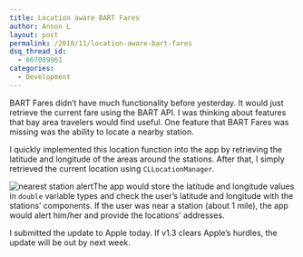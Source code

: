 ```yaml
---
title: Location aware BART Fares
author: Anson L
layout: post
permalink: /2010/11/location-aware-bart-fares
dsq_thread_id:
  - 667089961
categories:
  - Development
---
```

BART Fares didn&#8217;t have much functionality before yesterday. It would just retrieve the current fare using the BART API. I was thinking about features that bay area travelers would find useful. One feature that BART Fares was missing was the ability to locate a nearby station.

I quickly implemented this location function into the app by retrieving the latitude and longitude of the areas around the stations. After that, I simply retrieved the current location using `CLLocationManager`.

<p style="text-align: center;">
  <!--more Read More → -->
</p>

<img class="alignleft size-full wp-image-205" title="bart fares nearest station" src="https://i0.wp.com/apparentetch.com/wp-content/uploads/2010/11/bart-fares-nearest-station.png?resize=200%2C300" alt="nearest station alert" data-recalc-dims="1" />The app would store the latitude and longitude values in `double` variable types and check the user&#8217;s latitude and longitude with the stations&#8217; components. If the user was near a station (about 1 mile), the app would alert him/her and provide the locations&#8217; addresses.

I submitted the update to Apple today. If v1.3 clears Apple&#8217;s hurdles, the update will be out by next week.